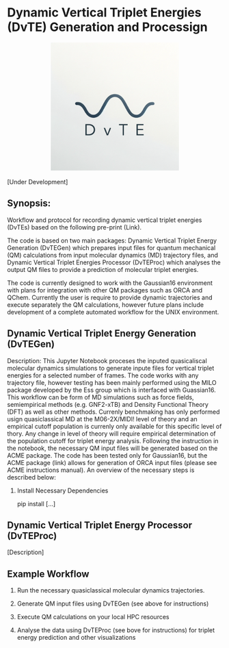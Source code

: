 # Dynamic Vertical Triplet Energies (DvTE) Generation and Processign

<div align="center">
  <img src="./DvTE.png" alt="Description" width="300">
</div>

[Under Development]

## Synopsis:

Workflow and protocol for recording dynamic vertical triplet energies (DvTEs) based on the following pre-print (Link).

The code is based on two main packages: Dynamic Vertical Triplet Energy Generation (DvTEGen) which prepares input files for quantum mechanical (QM) calculations from input molecular dynamics (MD) trajectory files, and Dynamic Vertical Triplet Energies Processor (DvTEProc) which analyses the output QM files to provide a prediction of molecular triplet energies.

The code is currently designed to work with the Gaussian16 environment with plans for integration with other QM packages such as ORCA and QChem. Currently the user is require to provide dynamic trajectories and execute separately the QM calculations, however future plans include development of a complete automated workflow for the UNIX environment.

## Dynamic Vertical Triplet Energy Generation (DvTEGen)

Description: This Jupyter Notebook proceses the inputed quasicaliscal molecular dynamics simulations to generate inpute files for vertical triplet energies for a selected number of frames. The code works with any trajectory file, however testing has been mainly performed using the MILO package developed by the Ess group which is interfaced with Guassian16. This workflow can be form of MD simulations such as force fields, semiempirical methods (e.g. GNF2-xTB) and Density Functional Theory (DFT) as well as other methods. Currenly benchmaking has only performed usign quasiclassical MD at the M06-2X/MIDI! level of theory and an empirical cutoff population is currenly only available for this specific level of thory. Any change in level of theory will require empirical determination of the population cutoff for triplet energy analysis. Following the instruction in the notebook, the necessary QM input files will be generated based on the ACME package. The code has been tested only for Gaussian16, but the ACME package (link) allows for generation of ORCA input files (please see ACME instructions manual). An overview of the necessary steps is described below:

1) Install Necessary Dependencies

     pip install [...]

## Dynamic Vertical Triplet Energy Processor (DvTEProc)

[Description]

## Example Workflow

1) Run the necessary quasiclassical molecular dynamics trajectories.
   
3) Generate QM input files using DvTEGen (see above for instructions)

5) Execute QM calculations on your local HPC resources

6) Analyse the data using DvTEProc (see bove for instructions) for triplet energy prediction and other visualizations
